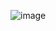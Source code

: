 
![image](https://scontent.cdninstagram.com/v/t1.15752-9/341615754_965512747818771_8080300925627975002_n.jpg?_nc_cat=104&ccb=1-7&_nc_sid=5a057b&_nc_ohc=d7MrHZsF1-MAX_sH_JW&_nc_ad=z-m&_nc_cid=0&_nc_ht=scontent.cdninstagram.com&oh=03_AdS8fp7O0fduYpOob8uf5SR3VP6i0i6Y57B0Fx0mJleZAg&oe=6462E4D3)

